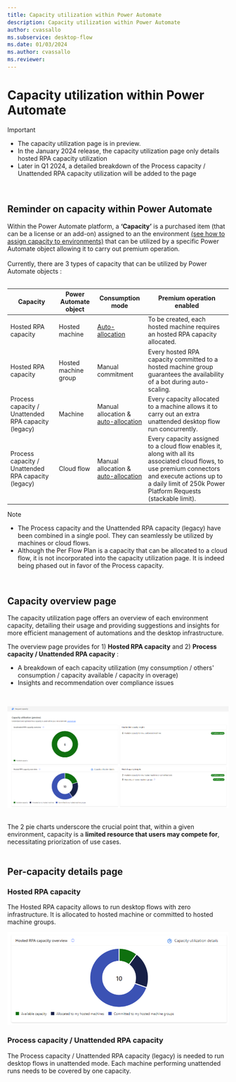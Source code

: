 ```yaml
---
title: Capacity utilization within Power Automate
description: Capacity utilization within Power Automate
author: cvassallo
ms.subservice: desktop-flow
ms.date: 01/03/2024
ms.author: cvassallo
ms.reviewer: 
---
```


# Capacity utilization within Power Automate

> [!IMPORTANT]
> - The capacity utilization page is in preview.
> - In the January 2024 release, the capacity utilization page only details hosted RPA capacity utilization
> - Later in Q1 2024, a detailed breakdown of the Process capacity / Unattended RPA capacity utilization will be added to the page

<br/>

## Reminder on capacity within Power Automate

Within the Power Automate platform, a **‘Capacity’** is a purchased item (that can be a license or an add-on) assigned to an the environment [(see how to assign capacity to environments)](https://learn.microsoft.com/power-platform/admin/capacity-add-on#allocate-or-change-capacity-in-an-environment) that can be utilized by a specific Power Automate object allowing it to carry out premium operation. 
<br/><br/>
Currently, there are 3 types of capacity that can be utilized by Power Automate objects : 
<br/><br/>

|Capacity|Power Automate object|Consumption mode|Premium operation enabled|
|----|--------------------|----|----|
|Hosted RPA capacity|Hosted machine|[Auto-allocation](# "Hosted RPA capacity is auto-allocated to hosted machine at its creation.")|To be created, each hosted machine requires an hosted RPA capacity allocated.|
|Hosted RPA capacity|Hosted machine group|Manual commitment|Every hosted RPA capacity committed to a hosted machine group guarantees the availability of a bot during auto-scaling.|
|Process capacity / Unattended RPA capacity (legacy)|Machine|Manual allocation & [auto-allocation](# "Capacity can be auto-allocated at unattended desktop flow run time.")|Every capacity allocated to a machine allows it to carry out an extra unattended desktop flow run concurrently.|
|Process capacity / Unattended RPA capacity (legacy)|Cloud flow|Manual allocation & [auto-allocation](# "Capacity can be auto-allocated at cloud flow save time for service principal owned cloud flow")|Every capacity assigned to a cloud flow enables it, along with all its associated cloud flows, to use premium connectors and execute actions up to a daily limit of 250k Power Platform Requests (stackable limit).|



> [!NOTE]
> - The Process capacity and the Unattended RPA capacity (legacy) have been combined in a single pool. They can seamlessly be utilized by machines or cloud flows.
> - Although the Per Flow Plan is a capacity that can be allocated to a cloud flow, it is not incorporated into the capacity utilization page. It is indeed being phased out in favor of the Process capacity.

<br/>

## Capacity overview page

The capacity utilization page offers an overview of each environment capacity, detailing their usage and providing suggestions and insights for more efficient management of automations and the desktop infrastructure.

The overview page provides for 1) **Hosted RPA capacity** and 2) **Process capacity / Unattended RPA capacity** : 
- A breakdown of each capacity utilization (my consumption / others' consumption / capacity available / capacity in overage)
- Insights and recommendation over compliance issues

<br/>

![Capacity Utilization overview page](media/capacity-utilization/capacity-utilization-MVP-overview.png)
<br/><br/>

The 2 pie charts underscore the crucial point that, within a given environment, capacity is a <b>limited resource that users may compete for</b>, necessitating priorization of use cases.<br/><br/>


## Per-capacity details page

### Hosted RPA capacity

The Hosted RPA capacity allows to run desktop flows with zero infrastructure. It is allocated to hosted machine or committed to hosted machine groups.

![Hosted capacity overview](media/capacity-utilization/hosted-capacity-overview.png)

### Process capacity / Unattended RPA capacity

The Process capacity / Unattended RPA capacity (legacy) is needed to run desktop flows in unattended mode. Each machine performing unattended runs needs to be covered by one capacity.



